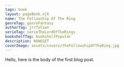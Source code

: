 ```yaml
---
tags: book
layout: pageBook.njk
name: The Fellowship Of The Ring
genreTag: genreFantasy
authorTag: jrrTolien
serieTag: serieTheLordOfTheRings
bookshelfTag: bookshelfPopular
description: NONESET
coverImage: assets/covers/theFellowshipOfTheRing.jpg
---
```


Hello, here is the body of the first blog post.